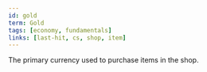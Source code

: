 ```yaml
---
id: gold
term: Gold
tags: [economy, fundamentals]
links: [last-hit, cs, shop, item]
---
```


The primary currency used to purchase items in the shop.